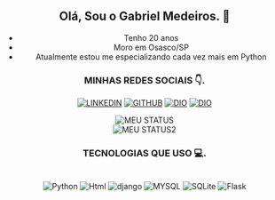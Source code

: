 <div align="center">


## Olá, Sou o Gabriel Medeiros. 👋
* Tenho 20 anos
* Moro em Osasco/SP
* Atualmente estou me especializando cada vez mais em Python
### MINHAS REDES SOCIAIS 👇.
[![LINKEDIN](https://img.shields.io/badge/LinkedIn-0077B5?style=for-the-badge&logo=linkedin&logoColor=white)](https://www.linkedin.com/in/gabriel-medeiros-096546238/)
[![GITHUB](https://img.shields.io/badge/GitHub-100000?style=for-the-badge&logo=github&logoColor=white)](https://github.com/medeiroos)
[![DIO](https://i.imgur.com/TpKeLO0.png)](https://web.dio.me/users/gsmedeiros07)
[![DIO](https://i.imgur.com/haAdHtc.png)](https://www.postman.com/medeiroos)

![MEU STATUS](https://github-readme-stats.vercel.app/api?username=medeiroos&theme=vision-friendly-dark)
<br>
![MEU STATUS2](https://github-readme-stats.vercel.app/api/top-langs/?username=medeiroos&theme=vision-friendly-dark)
<br>
### TECNOLOGIAS QUE USO 💻.
<div style="display: inline_block"><br/>
<img align = "center" alt= "Python" src= "https://img.shields.io/badge/Python-3776AB?style=for-the-badge&logo=python&logoColor=white" />
<img align = "center" alt= "Html" src= "https://img.shields.io/badge/HTML-239120?style=for-the-badge&logo=html5&logoColor=white" />
<img align = "center" alt= "django" src= "https://img.shields.io/badge/Django-092E20?style=for-the-badge&logo=django&logoColor=white" />
<img align = "center" alt= "MYSQL" src= "https://img.shields.io/badge/MySQL-00000F?style=for-the-badge&logo=mysql&logoColor=white" />
<img align = "center" alt= "SQLite" src= "https://img.shields.io/badge/SQLite-07405E?style=for-the-badge&logo=sqlite&logoColor=white" />
<img align = "center" alt= "Flask" src= "https://img.shields.io/badge/Flask-000000?style=for-the-badge&logo=flask&logoColor=white" />
</div><br>
